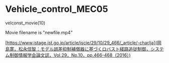# Vehicle_control_MEC05

velconst_movie(10)

Movie filename is "newfile.mp4"

[https://www.jstage.jst.go.jp/article/iscie/29/10/29_466/_article/-char/ja](岡島寛，松永信智：モデル誤差抑制補償器に基づくロバスト経路追従制御，システム制御情報学会論文誌，Vol.29，No.10，pp.466-468（2016）)
